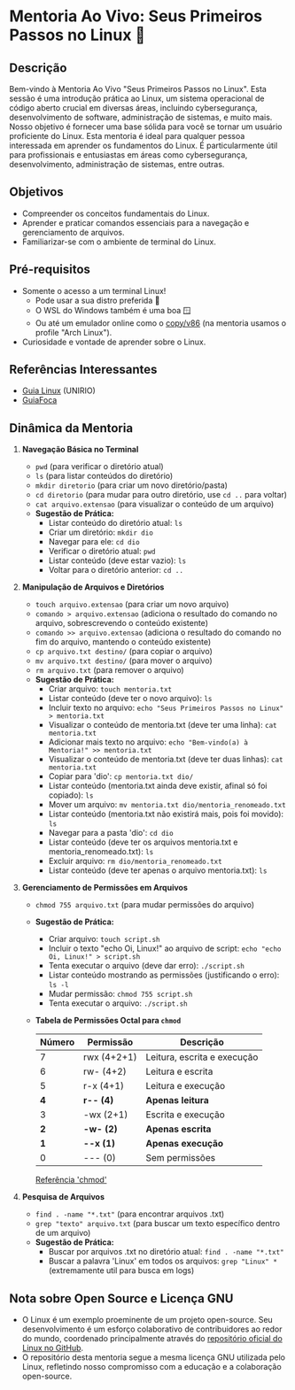 # Mentoria Ao Vivo: Seus Primeiros Passos no Linux 🐧

## Descrição

Bem-vindo à Mentoria Ao Vivo "Seus Primeiros Passos no Linux". Esta sessão é uma introdução prática ao Linux, um sistema operacional de código aberto crucial em diversas áreas, incluindo cybersegurança, desenvolvimento de software, administração de sistemas, e muito mais. Nosso objetivo é fornecer uma base sólida para você se tornar um usuário proficiente do Linux. Esta mentoria é ideal para qualquer pessoa interessada em aprender os fundamentos do Linux. É particularmente útil para profissionais e entusiastas em áreas como cybersegurança, desenvolvimento, administração de sistemas, entre outras.

## Objetivos
- Compreender os conceitos fundamentais do Linux.
- Aprender e praticar comandos essenciais para a navegação e gerenciamento de arquivos.
- Familiarizar-se com o ambiente de terminal do Linux.

## Pré-requisitos
- Somente o acesso a um terminal Linux!
   - Pode usar a sua distro preferida 🐧
   - O WSL do Windows também é uma boa 🪟
   - Ou até um emulador online como o [copy/v86](https://github.com/copy/v86) (na mentoria usamos o profile "Arch Linux").
- Curiosidade e vontade de aprender sobre o Linux.

## Referências Interessantes
- [Guia Linux](https://guialinux.uniriotec.br) (UNIRIO)
- [GuiaFoca](https://guiafoca.org)
  
## Dinâmica da Mentoria

1. **Navegação Básica no Terminal**
   - `pwd` (para verificar o diretório atual)
   - `ls` (para listar conteúdos do diretório)
   - `mkdir diretorio` (para criar um novo diretório/pasta)
   - `cd diretorio` (para mudar para outro diretório, use `cd ..` para voltar)
   - `cat arquivo.extensao` (para visualizar o conteúdo de um arquivo)
   - **Sugestão de Prática:** 
     - Listar conteúdo do diretório atual: `ls`
     - Criar um diretório: `mkdir dio`
     - Navegar para ele: `cd dio`
     - Verificar o diretório atual: `pwd`
     - Listar conteúdo (deve estar vazio): `ls`
     - Voltar para o diretório anterior: `cd ..`

2. **Manipulação de Arquivos e Diretórios**
   - `touch arquivo.extensao` (para criar um novo arquivo)
   - `comando > arquivo.extensao` (adiciona o resultado do comando no arquivo, sobrescrevendo o conteúdo existente)
   - `comando >> arquivo.extensao` (adiciona o resultado do comando no fim do arquivo, mantendo o conteúdo existente)
   - `cp arquivo.txt destino/` (para copiar o arquivo)
   - `mv arquivo.txt destino/` (para mover o arquivo)
   - `rm arquivo.txt` (para remover o arquivo)
   - **Sugestão de Prática:**
     - Criar arquivo: `touch mentoria.txt`
     - Listar conteúdo (deve ter o novo arquivo): `ls`
     - Incluir texto no arquivo: `echo "Seus Primeiros Passos no Linux" > mentoria.txt`
     - Visualizar o conteúdo de mentoria.txt (deve ter uma linha): `cat mentoria.txt`
     - Adicionar mais texto no arquivo: `echo "Bem-vindo(a) à Mentoria!" >> mentoria.txt`
     - Visualizar o conteúdo de mentoria.txt (deve ter duas linhas): `cat mentoria.txt`
     - Copiar para 'dio': `cp mentoria.txt dio/`
     - Listar conteúdo (mentoria.txt ainda deve existir, afinal só foi copiado): `ls`
     - Mover um arquivo: `mv mentoria.txt dio/mentoria_renomeado.txt`
     - Listar conteúdo (mentoria.txt não existirá mais, pois foi movido): `ls`
     - Navegar para a pasta 'dio': `cd dio`
     - Listar conteúdo (deve ter os arquivos mentoria.txt e mentoria_renomeado.txt): `ls`
     - Excluir arquivo: `rm dio/mentoria_renomeado.txt`
     - Listar conteúdo (deve ter apenas o arquivo mentoria.txt): `ls`

3. **Gerenciamento de Permissões em Arquivos**
   - `chmod 755 arquivo.txt` (para mudar permissões do arquivo)
   - **Sugestão de Prática:**
     - Criar arquivo: `touch script.sh`
     - Incluir o texto "echo Oi, Linux!" ao arquivo de script: `echo "echo Oi, Linux!" > script.sh`
     - Tenta executar o arquivo (deve dar erro): `./script.sh`
     - Listar conteúdo mostrando as permissões (justificando o erro): `ls -l`
     - Mudar permissão: `chmod 755 script.sh`
     - Tenta executar o arquivo: `./script.sh`

   - **Tabela de Permissões Octal para `chmod`**

     | Número | Permissão    | Descrição                               |
     | ------ | ------------ | --------------------------------------- |
     | 7      | rwx (4+2+1)  | Leitura, escrita e execução             |
     | 6      | rw- (4+2)    | Leitura e escrita                       |
     | 5      | r-x (4+1)    | Leitura e execução                      |
     | **4**      | **r-- (4)**      | **Apenas leitura**                          |
     | 3      | -wx (2+1)    | Escrita e execução                      |
     | **2**      | **-w- (2)**      | **Apenas escrita**                          |
     | **1**      | **--x (1)**      | **Apenas execução**                         |
     | 0      | --- (0)      | Sem permissões                          |

      [Referência 'chmod'](https://guialinux.uniriotec.br/chmod/)

4. **Pesquisa de Arquivos**
   - `find . -name "*.txt"` (para encontrar arquivos .txt)
   - `grep "texto" arquivo.txt` (para buscar um texto específico dentro de um arquivo)
   - **Sugestão de Prática:**
     - Buscar por arquivos .txt no diretório atual: `find . -name "*.txt"`
     - Buscar a palavra 'Linux' em todos os arquivos: `grep "Linux" *` (extremamente util para busca em logs)

## Nota sobre Open Source e Licença GNU
- O Linux é um exemplo proeminente de um projeto open-source. Seu desenvolvimento é um esforço colaborativo de contribuidores ao redor do mundo, coordenado principalmente através do [repositório oficial do Linux no GitHub](https://github.com/torvalds/linux).
- O repositório desta mentoria segue a mesma licença GNU utilizada pelo Linux, refletindo nosso compromisso com a educação e a colaboração open-source.
